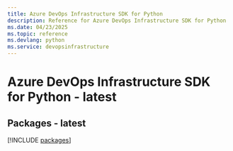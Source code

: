 ```yaml
---
title: Azure DevOps Infrastructure SDK for Python
description: Reference for Azure DevOps Infrastructure SDK for Python
ms.date: 04/23/2025
ms.topic: reference
ms.devlang: python
ms.service: devopsinfrastructure
---
```

# Azure DevOps Infrastructure SDK for Python - latest
## Packages - latest
[!INCLUDE [packages](devops-infrastructure-index.md)]